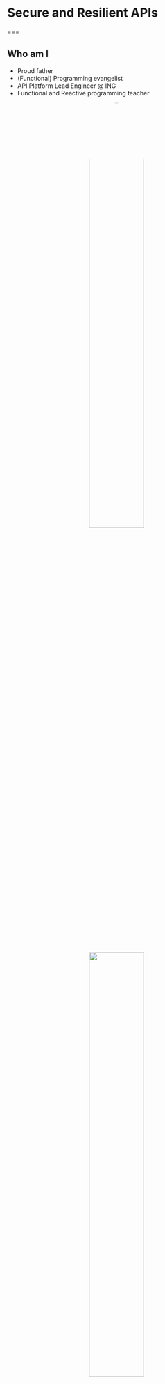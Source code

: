 <!-- .slide: class="center" -->
# Secure and Resilient APIs

===

## Who am I

<div class="twocolumn">
    <div>
        <ul>
            <li>Proud father</li>
            <li>(Functional) Programming evangelist</li>
            <li>API Platform Lead Engineer @ ING</li>
            <li>Functional and Reactive programming teacher</li>
        </ul>
    </div>
    <div style="text-align:center">
        <img src="images/alessandro.jpg" style="border-radius: 50%; width:50%">
        <img src="images/v3/girl.svg" style="width:50%">
    </div>
</div>

===

## Introduction

^^^

### Contributions

* Disclaimer
* All nice pictures are by [Beryl Ho](link here todo)
* ?

^^^

### Context

* Size of ING group and the amount of developers
    * X countries
    * Y development teams
    * Z different products
    * Much History
* Morph IT landscape into homogeneous landscape
* Started in 2016 (?)
* This talk is about the SDK and API Suite (todo: clarify)

^^^

### Principles

*   Everything should be self-sufficient => Signed AT and PT
    *   Touch on Permissions api that we cannot do that everywhere
*   Consuming APIs should be as convenient for Internal Developer as for an external one.
    * Finding instances, load-balancing, up-time, etc.

^^^

### Technical Principles

*   Global Addressable & Routable name/ip space
*   No Network Trust (Todo: how did Google call this?) => mTLS everywhere
*   Set of modular, cherry-pickable components and an off-the-shelf framework providing SDK for Global, 
    *   Ofts framework Spring-Boot
    *   Stick with framework idiomatic ways
    *   Note: Makes service loading hard to use

^^^

### Mission Statement

> Enable teams to deliver business value with APIs;<br>
> &nbsp; – Secure, Resilient, Minimal Effort

===

## Terminology 
#### "The Meta-Model"

^^^

* *API*<br>
    * Specification of endpoints<br><!-- .element: class="fragment" -->
    * Swagger <!-- .element: class="fragment" -->
* <!-- .element: class="fragment" --> *Endpoint*<br>
    * <!-- .element: class="fragment" --> A single host, method, and pathTemplate
* <!-- .element: class="fragment" --> *Service*<br>
    * <!-- .element: class="fragment" --> A named and owned entity
* <!-- .element: class="fragment" -->*Service Version*<br>
    * <!-- .element: class="fragment" --> Specific version of a service implementing one or more endpoints
* <!-- .element: class="fragment" --> *Instance*<br>
    * <!-- .element: class="fragment" --> Process hosting a specific Service Version


^^^

### Further Material

[API Versioning for Zero Downtime](https://www.youtube.com/watch?v=RvcDs_JLc0Y) – Patrice Krakow ([@patricekrakow](https://twitter.com/patricekrakow)).


===

## Developer Landscape

^^^

### Principles

* Globally Addressable and Routable namespace
* Internal Dev == External Dev (todo: clear in wording)
* Zero Trust Networking (mTLS everywhere)
* REST/HTTP with JSON

Note:
- Could be interpreted as internal applications use LB as well...


^^^

<!-- .slide: style="background-size: contain"  data-background="images/network-landscape/network-landscape-start.svg" -->

^^^
















===

## Concluding

^^^

* Yes, we are hiring :)






===
<!-- .slide: class="center" -->
### You are the future!

Note:
* Who of you is looking for a job?
* Who of you want to make a difference?

* Imagine you are young, just out of university, and start working for a big organisation
* Filled with ideas, and see room for improvements
* You know it all best :)

^^^

## Structure

* Basic Ingredients
* Scala @ ING Journey

Note:
* Personal story of how I/we changed ING to accept Scala as a programming language and more!
* Will  introduce the ingredients along the way where I found out that they were necessary
* Different stakeholders appeared and we will explain their stakes in due time
* Disclaimer: Please note that in hindsight some decisions could always be made different, this is how it went
              Any opinions are my own

===

### Prerequisites

* Like-minded people
* Need

Note:
* You can't do it alone
* There needs to be a need to change

^^^

<figure>
  <img src="images/adoption_curve.jpg" alt="Adoption curve" width="75%">
  <figcaption>© [InvestAura](http://www.business-planning-for-managers.com/main-courses/marketing-sales/marketing/the-adoption-curve/)</figcaption>
</figure>

^^^

### Basic Ingredients

* Timing, Timing, Timing
* Value
* Perseverance

Note:
* Timing: Luck, zeitgeist
* Value different for every stakeholder  
* Value
    * Need
    * Pain
    * Buy-in



===
<!-- .slide: class="center" -->
### Scala @ ING

#### 2014 - Now

Note:
* Started out as my journey but it became the journey of many more people!

^^^

#### Just out of university

* Functional Programming
* Haskell


Note:
* Just had 6 years of working with Haskell, now had to build crazy apps in bloated Java => I felt really not productive

^^^

### Started traineeship

* Part-Time experience small companies
* Big Organisation
* High Security and Quality expectations

Note:
* Traineeship with 'injecting new blood and ideas' as mandate/goal => somebody listened
* Started traineeship because of big scope and impact a big bank has and the need to do everything in a secure and proper way

^^^

### Team 1

* ING was JRE6 only!
* Safe environment
* Little adoption


Note:
* environment: First unit tests
* Even though critical business processes will benefit most, don't do it there
* Team members saw no value, why change? It was okay right?
* No it wasn't okay for me. But not up to me to criticise.
* Unit tests relatively 'safe' to start, no production impact
* Little adoption because of lack of (acute) need/pain

^^^

#### Lesson learned

> Respect your colleagues and past decisions

^^^

#### Lesson learned

> Coding is a small part of the effort, <br>
> don't take it away

Note:
* Developers like to build, to tinker, Scala was giving them less coding work.
* It is hard to see past that and to see that actually more can be done in the same timeframe!

^^^

### Team 2

* R&D team
* Used Scala to implement PoCs 
* Barrier to transfer applications to other teams

Note:
* We could develop quickly
* Doing PoCs in Scala gave us good results => confidence/reputation
* Handover to other teams is always hard, even harder because of unfamiliar tech

^^^

#### Lesson learned

> Spreading change past a single team is hard

^^^

### Special Assignment

* Replace a critical application
    * 6 weeks time
    * 2 times load
    * Data-center active-active

Note:
* Had the opportunity to build a critical application, had to happen within 6 weeks, we decided to first implement/iterate in scala, when done, we replaced production code with the java equivalent using the same libraries' Java-flavoured interfaced. (Akka-futures)
* Clear need (pain) and clear mandate to do whatever it took

^^^

### Special Assignment - result

* ±4 times faster <!-- .element: class="fragment" -->
* Lower min, avg, and p99 response times <!-- .element: class="fragment" -->
* 4 times the concurrent requests<!-- .element: class="fragment" -->
* Using 25% of resources<!-- .element: class="fragment" -->
* We used Scala<!-- .element: class="fragment" -->

Note:

* First explained what the application achieved
* Only then explained that we did it with Scala tech
* Results count, but biasses can block
* Gave us and Scala Reputation/Respect
* We iterated in Scala and translated to the Java equivalent

^^^

#### Lesson learned

> Results matter, prevent bias

Note:
* Be responsible
* Took risk, but we tested a lot, more than usual for such an endeavour

^^^
<!-- .slide: class="center" -->
### Scaling up!

Note:
* Need to involve legal etc to be officially allowed to use

^^^

### API Platform 

> Enabling DevOps teams to create great APIs by just adding business value

Note:

* ING NL Retail developers

^^^

### API Toolkit

* Highly modular set of libraries<!-- .element: class="fragment" -->
* Started in Java <!-- .element: class="fragment" -->
* Switched to Scala for Finagle <!-- .element: class="fragment" -->

Note:
* 1 year underway by now
* Did a poc on resilient http clients and Finagle came out best. Finagle was written in Scala. It stood to reason that extensions could best be written in Scala as well.
* We switched to Scala
* My team was the only stakeholder and we could develop faster in Scala, even while maintaining Java compatibility

^^^

### Expanding

* Started with 'hosted' Coursera courses
* API Toolkit developed as Open Source
    * Welcoming both Java and Scala contributions
* Sponsoring Scala Days 2015 Amsterdam
* Found like-minded people @ ING

Note:
* Middle management responsible for continuity, Amongst other things of course
* The sponsoring of the event turned out to be a big thing
    * Took a large amount of effort
* Found like-minded people in different parts of the organisation

^^^

#### Lesson learned

> You are not alone!<br>
> A good idea will be shared by multiple people

^^^

### Scala Days 2015 Amsterdam

* Go-ahead from CIO ING Netherlands
* Prevented biased roadblocks

Note: 
* Summer 2015, based on technical grounds
* The 'fight' was over, very little pushback

^^^
<!-- .slide: class="center" -->
### Scaling up even further

Note:
* We needed to broaden our audience, until now it had primarily been about the developer

^^^

### Change of Audience

* Developers / Squads
* Tribe
* ING Group wide

Note:
* Change from Scala to learning to learn

^^^

### Different audience<br>Different stakes

^^^

### Developer / Squad

* Deliver the best applications
* As quick as possible
* New technologies

^^^

### Tribe

* Deliver the best functionality
* Maintain over time

^^^

### ING Group

* Deliver the best customer experience
* Become #1 IT company

^^^

#### Lesson learned

> Different audience<br>Different stakes<br>Frame message accordingly

^^^

### Continuity

* Continuity is a major concern
* Created Guidelines and Manifesto
* Unanimous team decision

Note:
* Guidelines on when, why to do Scala
* The whole team needs to decide (Support)
* The change 'process' starts over here

^^^

### Manifesto

<div class="twocolumn">
    <div>
        <h4>Technical</h4>
        <ul>
            <li>Increased performance and runtime efficiency</li>
            <li>Increased maintainability and expandability</li>
            <li>Huge toolset for developing high-performance/resilient applications</li>
            <li>Interop with existing Java code</li>
        </ul>
    </div>
    <div>
        <h4>Engineering Culture</h4>
        <ul>
            <li>Engineering Culture</li>
            <li>Better developers</li>
            <li>Become an amazing place to work at</li>
            <li>Becoming better at adopting new tech</li>
        </ul>
    </div>
</div>

Note:
* This holds for many new technologies, including but not limited to: Docker, Reactive Applications/Architectures


^^^

### Growing

* Trained 200+ developers in Scala Fundamentals
* Trained 50+ developers in Advanced Scala features
* New Scala-only teams starting

Note:
* Two years underway

^^^

#### Lesson learned

> Your idea will grow with you!

^^^

### Today

* Many teams use Scala
* API SDK in Scala
* Open Mindset
    * Languages
    * Frameworks
    * Reactive Architecture
    * Deployment models
    * etc.

Note:
* Scala isn't frowned upon any more
* This was more than what I started out for

^^^

### Discussion

* This happened alongside a big push for DevOps and Agile
* Several reorganisations

Note:
* We got helped by this a lot

===

### Extra Lessons Learned

* Why do you want the change to happen?
* Spend your energy wisely

^^^

### Important lessons

* Respect your colleagues and past decisions
* Start small
* Different audience – Different stakes – Frame your message
* You are not alone!
* Results matter, prevent bias
* Your idea will grow with you!

Note:

* Respect your colleagues, there is always a reason of why things are what they are and they seemed reasonable at the time

^^^

### Concluding

> — Hang on, even big organisations change!<!-- .element: class="fragment" -->

> — Your ideas matter<!-- .element: class="fragment" -->

Note:

* Big organisation change more slowly because of mass
* But big organisations *do* change and the impact is bigger
* You may have a bigger and/or different impact that imagined or you realise
* Different users or stakeholders have different concerns because of different responsibilities